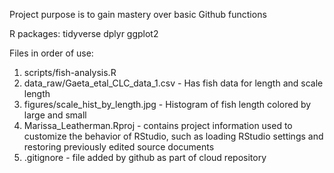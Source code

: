 Project purpose is to gain mastery over basic Github functions

R packages: 
tidyverse
  dplyr
  ggplot2

Files in order of use:
1. scripts/fish-analysis.R
2. data_raw/Gaeta_etal_CLC_data_1.csv - Has fish data for length and scale length
3. figures/scale_hist_by_length.jpg - Histogram of fish length colored by large and small
4. Marissa_Leatherman.Rproj - contains project information used to customize the behavior of RStudio, such as loading RStudio settings and restoring previously edited source documents
5. .gitignore - file added by github as part of cloud repository